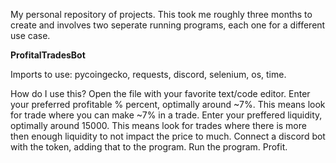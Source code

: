 My personal repository of projects. This took me roughly three months to create and involves two seperate running programs, each one for a different use case.

**ProfitalTradesBot**


  Imports to use:
    pycoingecko,
    requests,
    discord,
    selenium,
    os,
    time.

  How do I use this?
    Open the file with your favorite text/code editor.
    Enter your preferred profitable % percent, optimally around ~7%. This means look for trade where you can make ~7% in a trade.
    Enter your preffered liquidity, optimally around 15000. This means look for trades where there is more then enough liquidity to not impact the price to much.
    Connect a discord bot with the token, adding that to the program.
    Run the program.
    Profit.
